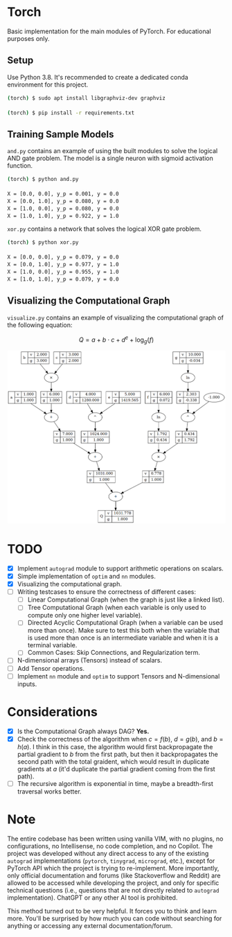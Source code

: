 # Torch

Basic implementation for the main modules of PyTorch. For educational purposes only. 

## Setup

Use Python 3.8. It's recommended to create a dedicated conda environment for this project.

```bash
(torch) $ sudo apt install libgraphviz-dev graphviz

(torch) $ pip install -r requirements.txt
```

## Training Sample Models

`and.py` contains an example of using the built modules to solve the logical AND gate problem. The model is a single neuron with sigmoid activation function.

```bash
(torch) $ python and.py

X = [0.0, 0.0], y_p = 0.001, y = 0.0
X = [0.0, 1.0], y_p = 0.080, y = 0.0
X = [1.0, 0.0], y_p = 0.080, y = 0.0
X = [1.0, 1.0], y_p = 0.922, y = 1.0

```

`xor.py` contains a network that solves the logical XOR gate problem.

```bash
(torch) $ python xor.py

X = [0.0, 0.0], y_p = 0.079, y = 0.0
X = [0.0, 1.0], y_p = 0.977, y = 1.0
X = [1.0, 0.0], y_p = 0.955, y = 1.0
X = [1.0, 1.0], y_p = 0.079, y = 0.0

```

## Visualizing the Computational Graph

`visualize.py` contains an example of visualizing the computational graph of the following equation:

$$Q = a + b \cdot c + d ^ e + \log_{g}(f)$$

![Computational Graph](graph.png)

# TODO

- [x] Implement `autograd` module to support arithmetic operations on scalars.
- [x] Simple implementation of `optim` and `nn` modules.
- [x] Visualizing the computational graph.
- [ ] Writing testcases to ensure the correctness of different cases:
	- [ ] Linear Computational Graph (when the graph is just like a linked list).
	- [ ] Tree Computational Graph (when each variable is only used to compute only one higher level variable).
	- [ ] Directed Acyclic Computational Graph (when a variable can be used more than once). Make sure to test this both when the variable that is used more than once is an intermediate variable and when it is a terminal variable.
	- [ ] Common Cases: Skip Connections, and Regularization term.
- [ ] N-dimensional arrays (Tensors) instead of scalars.
- [ ] Add Tensor operations.
- [ ] Implement `nn` module and `optim` to support Tensors and N-dimensional inputs.

# Considerations

- [x] Is the Computational Graph always DAG? **Yes.**
- [x] Check the correctness of the algorithm when $c = f(b)$, $d = g(b)$, and $b = h(a)$. I think in this case, the algorithm would first backpropagate the partial gradient to $b$ from the first path, but then it backpropagates the second path with the total graident, which would result in duplicate gradients at $a$ (it'd duplicate the partial gradient coming from the first path).
- [ ] The recursive algorithm is exponential in time, maybe a breadth-first traversal works better.

# Note

The entire codebase has been written using vanilla VIM, with no plugins, no configurations, no Intellisense, no code completion, and no Copilot. The project was developed without any direct access to any of the existing `autograd` implementations (`pytorch`, `tinygrad`, `micrograd`, etc.), except for PyTorch API which the project is trying to re-implement. More importantly, only official documentation and forums (like Stackoverflow and Reddit) are allowed to be accessed while developing the project, and only for specific technical questions (i.e., questions that are not directly related to `autograd` implementation). ChatGPT or any other AI tool is prohibited.

This method turned out to be very helpful. It forces you to think and learn more. You'll be surprised by how much you can code without searching for anything or accessing any external documentation/forum.
